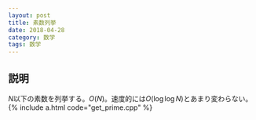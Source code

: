 ```yaml
---
layout: post
title: 素数列挙
date: 2018-04-28
category: 数学
tags: 数学
---
```


## 説明
$N$以下の素数を列挙する。$O(N)$。速度的には$O(\log \log N)$とあまり変わらない。
{% include a.html code="get_prime.cpp" %}